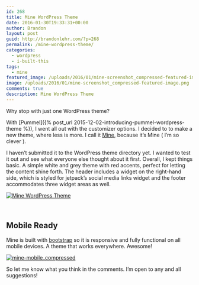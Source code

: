 ```yaml
---
id: 268
title: Mine WordPress Theme
date: 2016-01-30T19:33:31+00:00
author: Brandon
layout: post
guid: http://brandonlehr.com/?p=268
permalink: /mine-wordpress-theme/
categories:
  - wordpress
  - i-built-this
tags:
  - mine
featured_image: /uploads/2016/01/mine-screenshot_compressed-featured-image.png
image: /uploads/2016/01/mine-screenshot_compressed-featured-image.png
comments: true
description: Mine WordPress Theme
---
```

Why stop with just one WordPress theme?

With [Pummel]({% post_url 2015-12-02-introducing-pummel-wordpress-theme %}), I went all out with the customizer options. I decided to to make a new theme, where less is more. I call it [Mine](https://github.com/blehr/mine), because it&#8217;s Mine ( I&#8217;m so clever ).

I haven&#8217;t submitted it to the WordPress theme directory yet. I wanted to test it out and see what everyone else thought about it first. Overall, I kept things basic. A simple white and grey theme with red accents, perfect for letting the content shine forth. The header includes a widget on the right-hand side, which is styled for jetpack&#8217;s social media links widget and the footer accommodates three widget areas as well.<!--more-->

<a href="{{ site.baseurl }}/uploads/2016/01/mine-screenshot_compressed.png" rel="attachment wp-att-277"><img class="img-border img-responsive" src="{{ site.baseurl }}/uploads/2016/01/mine-screenshot_compressed.png?fit=640%2C1726" alt="Mine WordPress Theme" srcset="{{ site.baseurl }}/uploads/2016/01/mine-screenshot_compressed.png?w=1366 1366w, {{ site.baseurl }}/uploads/2016/01/mine-screenshot_compressed.png?resize=111%2C300 111w, {{ site.baseurl }}/uploads/2016/01/mine-screenshot_compressed.png?resize=768%2C2071 768w, {{ site.baseurl }}/uploads/2016/01/mine-screenshot_compressed.png?resize=380%2C1024 380w, {{ site.baseurl }}/uploads/2016/01/mine-screenshot_compressed.png?resize=300%2C809 300w, {{ site.baseurl }}/uploads/2016/01/mine-screenshot_compressed.png?w=1280 1280w" sizes="(max-width: 640px) 100vw, 640px" data-recalc-dims="1" /></a>

&nbsp;

## Mobile Ready

Mine is built with [bootstrap](http://getbootstrap.com) so it is responsive and fully functional on all mobile devices. A theme that works everywhere. Awesome!

<a href="{{ site.baseurl }}/uploads/2016/01/mine-mobile_compressed.png" rel="attachment wp-att-281"><img class="img-border img-md img-center" src="{{ site.baseurl }}/uploads/2016/01/mine-mobile_compressed.png?fit=537%2C4911" alt="mine-mobile_compressed" srcset="{{ site.baseurl }}/uploads/2016/01/mine-mobile_compressed.png?w=537 537w, {{ site.baseurl }}/uploads/2016/01/mine-mobile_compressed.png?resize=112%2C1024 112w, {{ site.baseurl }}/uploads/2016/01/mine-mobile_compressed.png?resize=300%2C2744 300w" sizes="(max-width: 537px) 100vw, 537px" data-recalc-dims="1" /></a>

So let me know what you think in the comments. I&#8217;m open to any and all suggestions!
